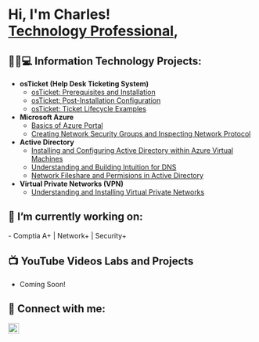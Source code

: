 <h1>Hi, I'm Charles! <br/><a href="https://github.com/CharlesBooker1"></a> <a href="https://www.linkedin.com/in/charles-booker/">Technology Professional</a>, </h1>

<h2>👨‍💻💻 Information Technology Projects:</h2>

- <b>osTicket (Help Desk Ticketing System)</b>
  - [osTicket: Prerequisites and Installation](https://github.com/CharlesBooker1/osTicket-Prerequisites-Installation)
  - [osTicket: Post-Installation Configuration](https://github.com/CharlesBooker1/osTicket-Post-Installation-Configuration)
  - [osTicket: Ticket Lifecycle Examples](https://github.com/CharlesBooker1/osTicket-Ticket-Lifecycle-Examples)
- <b>Microsoft Azure</b>
  - [Basics of Azure Portal](https://github.com/CharlesBooker1/Basics-of-Azure-Portal)
  - [Creating Network Security Groups and Inspecting Network Protocol](https://github.com/CharlesBooker1/Network-Security-Groups-NSGs-and-Inspecting-Network-Protocols)
- <b>Active Directory</b>
  - [Installing and Configuring Active Directory within Azure Virtual Machines](https://github.com/CharlesBooker1/Configure-Active-Directory/)
  - [Understanding and Building Intuition for DNS](https://github.com/)
  - [Network Fileshare and Permisions in Active Directory](https://github.com/CharlesBooker1/Network-File-Share-and-Permissions)
- <b>Virtual Private Networks (VPN)</b>
  - [Understanding and Installing Virtual Private Networks](https://github.com/)
<h2>🔭 I’m currently working on: </h2>
  - Comptia A+ | Network+ | Security+
<h2>📺 YouTube Videos Labs and Projects </h2>

- Coming Soon!
  
<h2> 🤳 Connect with me:</h2>

[<img align="left" alt="CharlesBooker | LinkedIn" width="22px" src="https://cdn.jsdelivr.net/npm/simple-icons@v3/icons/linkedin.svg" />][linkedin]


[linkedin]: https://linkedin.com/in/charles-booker/

<!--
**joshmadakor1/joshmadakor1** is a ✨ _special_ ✨ repository because its `README.md` (this file) appears on your GitHub profile.

Here are some ideas to get you started:

- 🔭 I’m currently working on ...
- 🌱 I’m currently learning ...
- 👯 I’m looking to collaborate on ...
- 🤔 I’m looking for help with ...
- 💬 Ask me about ...
- 📫 How to reach me: ...
- 😄 Pronouns: ...
- ⚡ Fun fact: ...
-->
